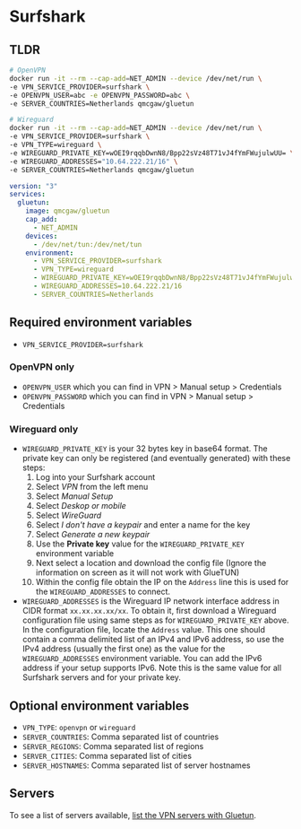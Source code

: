 # Surfshark

## TLDR

```sh
# OpenVPN
docker run -it --rm --cap-add=NET_ADMIN --device /dev/net/run \
-e VPN_SERVICE_PROVIDER=surfshark \
-e OPENVPN_USER=abc -e OPENVPN_PASSWORD=abc \
-e SERVER_COUNTRIES=Netherlands qmcgaw/gluetun
```

```sh
# Wireguard
docker run -it --rm --cap-add=NET_ADMIN --device /dev/net/run \
-e VPN_SERVICE_PROVIDER=surfshark \
-e VPN_TYPE=wireguard \
-e WIREGUARD_PRIVATE_KEY=wOEI9rqqbDwnN8/Bpp22sVz48T71vJ4fYmFWujulwUU= \
-e WIREGUARD_ADDRESSES="10.64.222.21/16" \
-e SERVER_COUNTRIES=Netherlands qmcgaw/gluetun
```

```yml
version: "3"
services:
  gluetun:
    image: qmcgaw/gluetun
    cap_add:
      - NET_ADMIN
    devices:
      - /dev/net/tun:/dev/net/tun
    environment:
      - VPN_SERVICE_PROVIDER=surfshark
      - VPN_TYPE=wireguard
      - WIREGUARD_PRIVATE_KEY=wOEI9rqqbDwnN8/Bpp22sVz48T71vJ4fYmFWujulwUU=
      - WIREGUARD_ADDRESSES=10.64.222.21/16
      - SERVER_COUNTRIES=Netherlands
```

## Required environment variables

- `VPN_SERVICE_PROVIDER=surfshark`

### OpenVPN only

- `OPENVPN_USER` which you can find in VPN > Manual setup > Credentials
- `OPENVPN_PASSWORD` which you can find in VPN > Manual setup > Credentials

### Wireguard only

- `WIREGUARD_PRIVATE_KEY` is your 32 bytes key in base64 format. The private key can only be registered (and eventually generated) with these steps:
  1. Log into your Surfshark account
  1. Select *VPN* from the left menu
  1. Select *Manual Setup*
  1. Select *Deskop or mobile*
  1. Select *WireGuard*
  1. Select *I don't have a keypair* and enter a name for the key
  1. Select *Generate a new keypair*
  1. Use the **Private key** value for the `WIREGUARD_PRIVATE_KEY` environment variable
  1. Next select a location and download the config file (Ignore the information on screen as it will not work with GlueTUN)
  1. Within the config file obtain the IP on the `Address` line this is used for the `WIREGUARD_ADDRESSES` to connect.
- `WIREGUARD_ADDRESSES` is the Wireguard IP network interface address in CIDR format `xx.xx.xx.xx/xx`. To obtain it, first download a Wireguard configuration file using same steps as for `WIREGUARD_PRIVATE_KEY` above. In the configuration file, locate the `Address` value. This one should contain a comma delimited list of an IPv4 and IPv6 address, so use the IPv4 address (usually the first one) as the value for the `WIREGUARD_ADDRESSES` environment variable. You can add the IPv6 address if your setup supports IPv6. Note this is the same value for all Surfshark servers and for your private key.

## Optional environment variables

- `VPN_TYPE`: `openvpn` or `wireguard`
- `SERVER_COUNTRIES`: Comma separated list of countries
- `SERVER_REGIONS`: Comma separated list of regions
- `SERVER_CITIES`: Comma separated list of cities
- `SERVER_HOSTNAMES`: Comma separated list of server hostnames

## Servers

To see a list of servers available, [list the VPN servers with Gluetun](../servers.md#list-of-vpn-servers).
